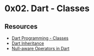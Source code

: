 # 0x02. Dart - Classes

## Resources

- [Dart Programming - Classes](https://www.tutorialspoint.com/dart_programming/dart_programming_classes.htm)
- [Dart Inheritance](https://www.javatpoint.com/dart-inheritance#:~:text=Dart%20inheritance%20is%20defined%20as,Object%2DOriented%20programming%20approach)
- [Null-aware Operators in Dart](https://medium.com/@thinkdigitalsoftware/null-aware-operators-in-dart-53ffb8ae80bb)
